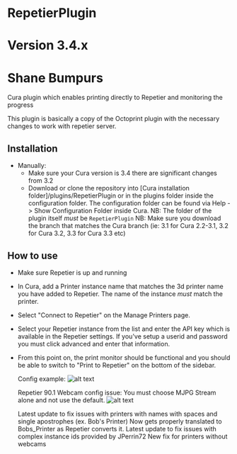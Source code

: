 # RepetierPlugin
# Version 3.4.x
# Shane Bumpurs
Cura plugin which enables printing directly to Repetier and monitoring the progress

This plugin is basically a copy of the Octoprint plugin with the necessary changes to work with repetier server.

Installation
----
* Manually:
  - Make sure your Cura version is 3.4 there are significant changes from 3.2
  - Download or clone the repository into [Cura installation folder]/plugins/RepetierPlugin
    or in the plugins folder inside the configuration folder. The configuration folder can be
    found via Help -> Show Configuration Folder inside Cura.
    NB: The folder of the plugin itself *must* be ```RepetierPlugin```
    NB: Make sure you download the branch that matches the Cura branch (ie: 3.1 for Cura 2.2-3.1, 3.2 for Cura 3.2, 3.3 for Cura 3.3 etc)


How to use
----
- Make sure Repetier is up and running
- In Cura, add a Printer instance name that matches the 3d printer name you have added to Repetier.  The name of the instance _must_ match the printer.
- Select "Connect to Repetier" on the Manage Printers page.
- Select your Repetier instance from the list and enter the API key which is
  available in the Repetier settings.  If you've setup a userid and password you must click advanced and enter that information.
- From this point on, the print monitor should be functional and you should be
  able to switch to "Print to Repetier" on the bottom of the sidebar.
  
  Config example:
  ![alt text](https://user-images.githubusercontent.com/12956626/37628328-fae3cbc6-2ba6-11e8-93bc-2b138debe246.jpg "Config")

  Repetier 90.1 Webcam config issue:
  You must choose MJPG Stream alone and not use the default.
  ![alt text](https://user-images.githubusercontent.com/12956626/42852880-a54c0d1c-89f8-11e8-8541-bf9d691cbae4.jpg "Webcam Config")
  
  Latest update to fix issues with printers with names with spaces and single apostrophes (ex. Bob's Printer) Now gets properly translated to Bobs_Printer as Repetier converts it.
  Latest update to fix issues with complex instance ids provided by JPerrin72
  New fix for printers without webcams
